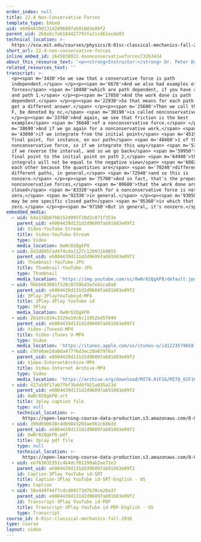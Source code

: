 ```yaml
---
order_index: null
title: 22.4 Non-Conservative Forces
template_type: Embed
uid: e6004439d131d2d96097ab91603e09f2
parent_uid: 2b8a5c7ab184427793fa11cd61acda93
technical_location: >-
  https://ocw.mit.edu/courses/physics/8-01sc-classical-mechanics-fall-2016/week-7-kinetic-energy-and-work/22.4-non-conservative-forces/22.4-non-conservative-forces
short_url: 22.4-non-conservative-forces
inline_embed_id: 2645038022.4nonconservativeforces73263434
about_this_resource_text: '<p><strong>Instructor:</strong> Dr. Peter Dourmashkin</p>'
related_resources_text: ''
transcript: >-
  <p><span m='3430'>So we saw that a conservative force is path
  independent.</span> </p><p><span m='6670'>And we also had examples of
  forces</span> <span m='10480'>which are path dependent, if you have a path 2
  and path 1.</span> </p><p><span m='17050'>And the work done is path
  dependent.</span> </p><p><span m='22930'>So that means for each path we will
  get a different answer.</span> </p><p><span m='25600'>Then we call this force
  F, be denoted by nc,</span> <span m='30190'>is called nonconservative.</span>
  </p><p><span m='33760'>And again, we see that friction is the best
  example</span> <span m='36640'>of a nonconservative force.</span> </p><p><span
  m='38690'>And if we go again for a nonconservative work,</span> <span
  m='43090'>if we integrate from the initial point</span> <span m='45190'>to the
  final point, for instance, on our path</span> <span m='48460'>1 of this
  nonconservative force, so if we integrate this way</span> <span m='53300'>and
  if we reverse the interval, and so we go back</span> <span m='59950'>from the
  final point to the initial point on path 2,</span> <span m='64940'>that these
  integrals will not be equal to the negative view</span> <span m='68020'>of
  each other because the quantities are</span> <span m='70240'>different for the
  different paths, in general,</span> <span m='72940'>and so this is
  nonzero.</span> </p><p><span m='75700'>And in fact, that's the property of
  nonconservative forces,</span> <span m='80680'>that the work done around a
  closed</span> <span m='83320'>path for a nonconservative force is not equal to
  zero,</span> <span m='92330'>in general.</span> </p><p><span m='93050'>There
  may be one specific closed path</span> <span m='95360'>in which that answer is
  zero.</span> </p><p><span m='97160'>But in general, it's nonzero.</span> </p>
embedded_media:
  - uid: b4a138bb7681524995f28d2c871f353e
    parent_uid: e6004439d131d2d96097ab91603e09f2
    id: Video-YouTube-Stream
    title: Video-YouTube-Stream
    type: Video
    media_location: OwNr82QgkP8
  - uid: 8d1d885fad474cda1127c120931b9855
    parent_uid: e6004439d131d2d96097ab91603e09f2
    id: Thumbnail-YouTube-JPG
    title: Thumbnail-YouTube-JPG
    type: Thumbnail
    media_location: 'https://img.youtube.com/vi/OwNr82QgkP8/default.jpg'
  - uid: 9bbb663081f520c0759bd3afe42ca0a8
    parent_uid: e6004439d131d2d96097ab91603e09f2
    id: 3Play-3PlayYouTubeid-MP4
    title: 3Play-3Play YouTube id
    type: 3Play
    media_location: OwNr82QgkP8
  - uid: 2b1e5c834c3329a10c6c11952bd5f849
    parent_uid: e6004439d131d2d96097ab91603e09f2
    id: Video-iTunesU-MP4
    title: Video-iTunes U-MP4
    type: Video
    media_location: 'https://itunes.apple.com/us/itunes-u/id1223579658'
  - uid: c9fe8ae2da0da47776d3ec20a07970a7
    parent_uid: e6004439d131d2d96097ab91603e09f2
    id: Video-InternetArchive-MP4
    title: Video-Internet Archive-MP4
    type: Video
    media_location: 'https://archive.org/download/MIT8.01F16/MIT8_01F16_L22v04_360p.mp4'
  - uid: 417a59f17ab7fbf3b4d9f021a835a23d
    parent_uid: e6004439d131d2d96097ab91603e09f2
    id: OwNr82QgkP8.srt
    title: 3play caption file
    type: null
    technical_location: >-
      https://open-learning-course-data-production.s3.amazonaws.com/8-01sc-classical-mechanics-fall-2016/417a59f17ab7fbf3b4d9f021a835a23d_OwNr82QgkP8.srt
  - uid: 399d690630c4db9843283ae961c666dd
    parent_uid: e6004439d131d2d96097ab91603e09f2
    id: OwNr82QgkP8.pdf
    title: 3play pdf file
    type: null
    technical_location: >-
      https://open-learning-course-data-production.s3.amazonaws.com/8-01sc-classical-mechanics-fall-2016/399d690630c4db9843283ae961c666dd_OwNr82QgkP8.pdf
  - uid: ee763032351c4b4dcf01199ab2ae71e3
    parent_uid: e6004439d131d2d96097ab91603e09f2
    id: Caption-3Play YouTube id-SRT
    title: Caption-3Play YouTube id-SRT-English - US
    type: Caption
  - uid: 56e449f44f7cdcd09273d7b78ce20a37
    parent_uid: e6004439d131d2d96097ab91603e09f2
    id: Transcript-3Play YouTube id-PDF
    title: Transcript-3Play YouTube id-PDF-English - US
    type: Transcript
course_id: 8-01sc-classical-mechanics-fall-2016
type: course
layout: video
---
```

